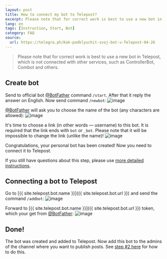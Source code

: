```yaml
---
layout: post
title: How to connect my bot to Telepost?
excerpt: Please note that for correct work is best to use a new bot in Telepost, which is not connected with other services, such as ControllerBot, Combot and others.
lang: en
tags: [Instruction, Start, Bot]
category: FAQ
source:
  url: https://telegra.ph/Kak-podklyuchit-svoj-bot-v-Telepost-04-26
---
```


> Please note that for correct work is best to use a new bot in Telepost, which is not connected with other services, such as ControllerBot, Combot and others.

## Create bot

Send to official bot [@BotFather](https://t.me/BotFather) command `/start`. After that it reply the answer on English. Now send command `/newbot`:
![image](https://user-images.githubusercontent.com/24430718/106514143-f2936880-64e4-11eb-8073-257146c5970b.png)

[@BotFather](https://t.me/BotFather) will ask you to choose the name of the bot (any characters are allowed):
![image](https://user-images.githubusercontent.com/24430718/106514319-253d6100-64e5-11eb-90a2-bdbee67ffb3e.png)

It's time to choose a link (in other words — username) to this bot. It is required that the link ends with `bot` or `_bot`. Please note that it will be impossible to change the link (unlike the name)!
![image](https://user-images.githubusercontent.com/24430718/106514485-59188680-64e5-11eb-966d-b98e2aa87a7f.png)

Congratulations, your personal bot has been created! Now you need to connect it to Telepost.

If you still have questions about this step, please use [more detailed instructions](https://www.hashtap.com/@obzorchik.plus/создаём-бота-в-telegram-rWNgL7Dvwd0v).

## Connecting a bot to Telepost

Go to [{{ site.telepost.bot.name }}]({{ site.telepost.bot.url }}) and send the command `/addbot`:
![image](https://user-images.githubusercontent.com/24430718/106514765-bc0a1d80-64e5-11eb-82e4-c33a541f3037.png)

Forward to [{{ site.telepost.bot.name }}]({{ site.telepost.bot.url }}) token, which your get from [@BotFather](https://t.me/BotFather):
![image](https://user-images.githubusercontent.com/24430718/106514986-0be8e480-64e6-11eb-98b9-b777d17896f1.png)

## Done!

The bot was created and added to Telepost. Now add this bot to the admins of the channel where you want to publish posts. See [step #2 here](2019-04-26-getting-started.md) for how to do this.
